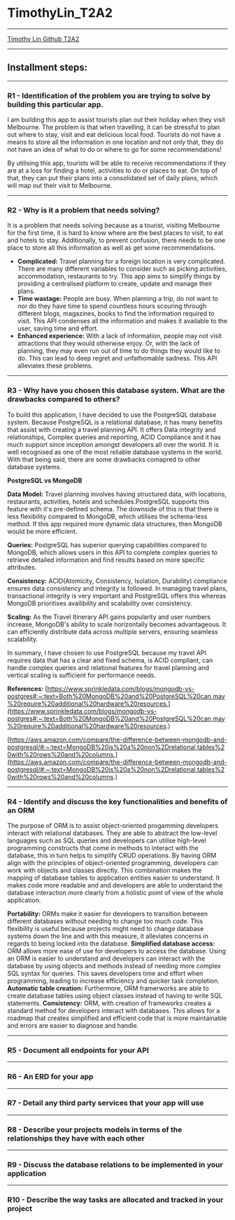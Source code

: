 # TimothyLin_T2A2
***
[Timothy Lin Github T2A2](https://github.com/timtam8181/TimothyLin_T2A2 "Visit Timothy's Github")
***
## Installment steps:

***
### R1 - Identification of the problem you are trying to solve by building this particular app.
I am building this app to assist tourists plan out their holiday when they visit Melbourne. The problem is that when travelling, it can be stressful to plan out where to stay, visit and eat delicious local food. Tourists do not have a means to store all the information in one location and not only that, they do not have an idea of what to do or where to go for some recommendations!

By utilising this app, tourists will be able to receive recommendations if they are at a loss for finding a hotel, activities to do or places to eat. On top of that, they can put their plans into a consolidated set of daily plans, which will map out their visit to Melbourne.
***
### R2 - Why is it a problem that needs solving?
It is a problem that needs solving because as a tourist, visiting Melbourne for the first time, it is hard to know where are the best places to visit, to eat and hotels to stay. Additionally, to prevent confusion, there needs to be one place to store all this information as well as get some recommendations. 
- **Complicated:** Travel planning for a foreign location is very complicated. There are many different variables to consider such as picking activities, accommodation, restaurants to try. This app aims to simplify things by providing a centralised platform to create, update and manage their plans.  
- **Time wastage:** People are busy. When planning a trip, do not want to nor do they have time to spend countless hours scouring through different blogs, magazines, books to find the information required to visit. This API condenses all the information and makes it available to the user, saving time and effort.
- **Enhanced experience:** With a lack of information, people may not visit attractions that they would otherwise enjoy. Or, with the lack of planning, they may even run out of time to do things they would like to do. This can lead to deep regret and unfathomable sadness. This API alleviates these problems.
***
### R3 - Why have you chosen this database system. What are the drawbacks compared to others?
To build this application, I have decided to use the PostgreSQL database system. Because PostgreSQL is a relational database, it has many benefits that assist with creating a travel planning API. It offers Data integrity and relationships, Complex queries and reporting, ACID Compliance and it has much support since inception amongst developers all over the world. It is well recognised as one of the most reliable database systems in the world. With that being said, there are some drawbacks comapred to other database systems.

**PostgreSQL vs MongoDB**

**Data Model:** Travel planning involves having structured data, with locations, restaurants, activities, hotels and schedules.PostgreSQL supports this feature with it's pre-defined schema. The downside of this is that there is less flexibility compared to MongoDB, which utilises the schema-less method. If this app required more dynamic data structures, then MongoDB would be more efficient.

**Queries:** PostgreSQL has superior querying capabilities compared to MongoDB, which allows users in this API to complete complex queries to retrieve detailed information and find results based on more specific attributes. 

**Consistency:** ACID(Atomicity, Consistency, Isolation, Durability) compliance ensures data consistency and integrity is followed. In managing travel plans, transactional integrity is very important and PostgreSQL offers this whereas MongoDB prioritises availibility and scalability over consistency.

**Scaling:** As the Travel Itinerary API gains popularity and user numbers increase, MongoDB's ability to scale horizontally becomes advantageous. It can efficiently distribute data across multiple servers, ensuring seamless scalability. 

In summary, I have chosen to use PostgreSQL because my travel API requires data that has a clear and fixed schema, is ACID compliant, can handle complex queries and relational features for travel planning and vertical scaling is sufficient for performance needs.

**References:** 
[https://www.sprinkledata.com/blogs/mongodb-vs-postgres#:~:text=Both%20MongoDB%20and%20PostgreSQL%20can,may%20require%20additional%20hardware%20resources.](https://www.sprinkledata.com/blogs/mongodb-vs-postgres#:~:text=Both%20MongoDB%20and%20PostgreSQL%20can,may%20require%20additional%20hardware%20resources.)

[https://aws.amazon.com/compare/the-difference-between-mongodb-and-postgresql/#:~:text=MongoDB%20is%20a%20non%2Drelational,tables%20with%20rows%20and%20columns.](https://aws.amazon.com/compare/the-difference-between-mongodb-and-postgresql/#:~:text=MongoDB%20is%20a%20non%2Drelational,tables%20with%20rows%20and%20columns.)
***
### R4 - Identify and discuss the key functionalities and benefits of an ORM
The purpose of ORM is to assist object-oriented progamming developers interact with relational databases. They are able to abstract the low-level languages such as SQL queries and developers can utilise high-level programming constructs that come in methods to interact with the database, this in turn helps to simplify CRUD operations. By having ORM align with the principles of object-oriented programming, developers can work with objects and classes directly. This combination makes the mapping of database tables to application entities easier to understand. It makes code more readable and and developers are able to understand the database interaction more clearly from a holistic point of view of the whole application.

**Portability:** ORMs make it easier for developers to transition between different databases without needing to change too much code. This flexibility is useful because projects might need to change database systems down the line and with this measure, it alleviates concerns in regards to being locked into the database.
**Simplified database access:** ORM allows more ease of use for developers to access the database. Using an ORM is easier to understand and developers can interact with the database by using objects and methods instead of needing more complex SQL syntax for queries. This saves developers time and effort when programming, leading to increase efficiency and quicker task completion. 
**Automatic table creation:** Furthermore, ORM framerworks are able to create database tables using object classes instead of having to write SQL statements.
**Consistency:** ORM, with creation of frameworks creates a standard method for developers interact with databases. This allows for a roadmap that creates simplified and efficient code that is more maintainable and errors are easier to diagnose and handle.   


***
### R5 - Document all endpoints for your API
***
### R6 - An ERD for your app
***
### R7 - Detail any third party services that your app will use
***
### R8 - Describe your projects models in terms of the relationships they have with each other
***
### R9 - Discuss the database relations to be implemented in your application
***
### R10 - Describe the way tasks are allocated and tracked in your project
